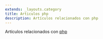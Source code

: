 ```yaml
---
extends: _layouts.category
title: Articulos php
description: Artículos relacionados con php
---
```


Artículos relacionados con <a href="https://www.php.net/" target="_blank">php</a>
